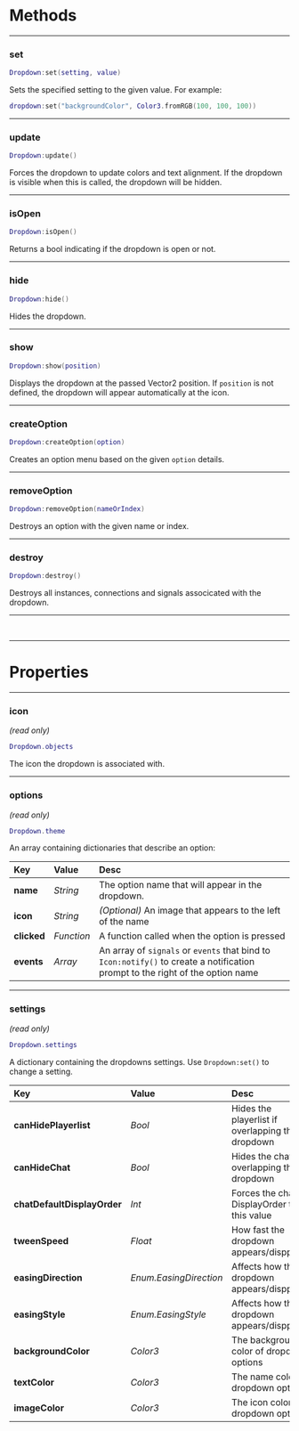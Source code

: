 # Methods
--------------------
### set
```lua
Dropdown:set(setting, value)
```
Sets the specified setting to the given value. For example:
```lua
dropdown:set("backgroundColor", Color3.fromRGB(100, 100, 100))
```

--------------------
### update
```lua
Dropdown:update()
```
Forces the dropdown to update colors and text alignment. If the dropdown is visible when this is called, the dropdown will be hidden.

--------------------
### isOpen
```lua
Dropdown:isOpen()
```
Returns a bool indicating if the dropdown is open or not.

--------------------
### hide
```lua
Dropdown:hide()
```
Hides the dropdown.

--------------------
### show
```lua
Dropdown:show(position)
```
Displays the dropdown at the passed Vector2 position. If ``position`` is not defined, the dropdown will appear automatically at the icon.

--------------------
### createOption
```lua
Dropdown:createOption(option)
```
Creates an option menu based on the given ``option`` details.

--------------------
### removeOption
```lua
Dropdown:removeOption(nameOrIndex)
```
Destroys an option with the given name or index.

--------------------
### destroy
```lua
Dropdown:destroy()
```
Destroys all instances, connections and signals associcated with the dropdown.

--------------------



<br>



--------------------
# Properties

--------------------
### icon
*(read only)*
```lua
Dropdown.objects
```
The icon the dropdown is associated with.

--------------------
### options
*(read only)*
```lua
Dropdown.theme
```
An array containing dictionaries that describe an option:

| Key                 | Value            | Desc                                           |
| :--------------     |:--------------   | :----------------------------------------------|
| **name** | *String*      | The option name that will appear in the dropdown. |
| **icon**       | *String*  | *(Optional)* An image that appears to the left of the name                                |
| **clicked**          | *Function*  | A function called when the option is pressed                                  |
| **events**           | *Array*  | An array of ``signals`` or ``events`` that bind to ``Icon:notify()`` to create a notification prompt to the right of the option name                                    |

--------------------
### settings
*(read only)*
```lua
Dropdown.settings
```
A dictionary containing the dropdowns settings. Use ``Dropdown:set()`` to change a setting.

| Key                 | Value            | Desc                                           |
| :--------------     |:--------------   | :----------------------------------------------|
| **canHidePlayerlist** | *Bool*      | Hides the playerlist if overlapping the dropdown |
| **canHideChat**       | *Bool*  | Hides the chat if overlapping the dropdown |
| **chatDefaultDisplayOrder**          | *Int*  | Forces the chats DisplayOrder to this value                                    |
| **tweenSpeed**          | *Float*  | How fast the dropdown appears/disppear |
| **easingDirection**           | *Enum.EasingDirection*  | Affects how the dropdown appears/disppears |
| **easingStyle**    | *Enum.EasingStyle*  | Affects how the dropdown appears/disppears |
| **backgroundColor**        | *Color3*  | The background color of dropdown options |
| **textColor**          | *Color3*  | The name color of dropdown options |
| **imageColor**        | *Color3*  | The icon color of dropdown options |
